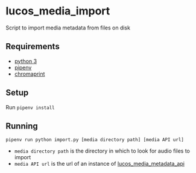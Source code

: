 # lucos_media_import
Script to import media metadata from files on disk

## Requirements

* [python 3](https://www.python.org/download/releases/3.0/)
* [pipenv](https://github.com/pypa/pipenv)
* [chromaprint](https://acoustid.org/chromaprint)

## Setup

Run `pipenv install`

## Running

`pipenv run python import.py [media directory path] [media API url]`

* `media directory path` is the directory in which to look for audio files to import
* `media API url` is the url of an instance of [lucos_media_metadata_api](https://github.com/lucas42/lucos_media_metadata_api)